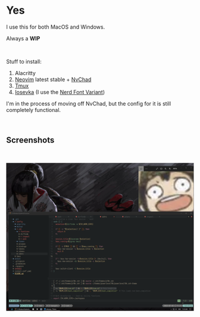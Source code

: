 # Yes

I use this for both MacOS and Windows. 

Always a **WIP**

</br>

Stuff to install:
1. Alacritty
2. [Neovim](https://neovim.io/) latest stable + [NvChad](https://nvchad.github.io/)
3. [Tmux](https://github.com/tmux/tmux)
4. [Iosevka](https://typeof.net/Iosevka/) (I use the [Nerd Font Variant](https://github.com/ryanoasis/nerd-fonts/tree/master/patched-fonts/Iosevka))


I'm in the process of moving off NvChad, but the config for it is still completely functional.

</br>

## Screenshots
</br>

![Windows Screenshot](screenshots/windows.png)

